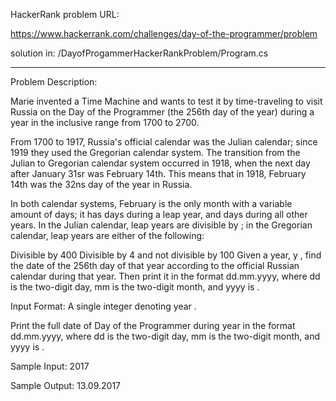 HackerRank problem URL:

https://www.hackerrank.com/challenges/day-of-the-programmer/problem

solution in:
/DayofProgammerHackerRankProblem/Program.cs


----------------------------------------------------------------------------------------------------
Problem Description:

Marie invented a Time Machine and wants to test it by time-traveling to visit Russia on the Day of the Programmer (the 256th day of the year) during a year in the inclusive range from 1700 to 2700.

From 1700  to 1917, Russia's official calendar was the Julian calendar; since 1919  they used the Gregorian calendar system. The transition from the Julian to Gregorian calendar system occurred in 1918, when the next day after January 31sr was February 14th. This means that in 1918, February 14th was the 32ns day of the year in Russia.

In both calendar systems, February is the only month with a variable amount of days; it has  days during a leap year, and  days during all other years. In the Julian calendar, leap years are divisible by ; in the Gregorian calendar, leap years are either of the following:

Divisible by 400
Divisible by 4  and not divisible by 100
Given a year, y , find the date of the 256th day of that year according to the official Russian calendar during that year. Then print it in the format dd.mm.yyyy, where dd is the two-digit day, mm is the two-digit month, and yyyy is .

Input Format:
A single integer denoting year .


Print the full date of Day of the Programmer during year  in the format dd.mm.yyyy, where dd is the two-digit day, mm is the two-digit month, and yyyy is .

Sample Input:
2017

Sample Output:
13.09.2017


